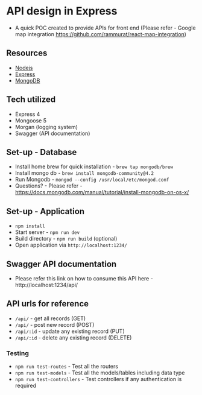 # API design in Express
* A quick POC created to provide APIs for front end (Please refer - Google map integration https://github.com/rammurat/react-map-integration)

## Resources
* [Nodejs](https://nodejs.org/en/)
* [Express](https://expressjs.com/)
* [MongoDB](https://www.mongodb.com/)

## Tech utilized
* Express 4
* Mongoose 5 
* Morgan (logging system)
* Swagger (API documentation)


## Set-up - Database
* Install home brew for quick installation - `brew tap mongodb/brew`
* Install mongo db - `brew install mongodb-community@4.2`
* Run Mongodb - `mongod --config /usr/local/etc/mongod.conf`
* Questions? - Please refer - https://docs.mongodb.com/manual/tutorial/install-mongodb-on-os-x/


## Set-up - Application
* `npm install`
* Start server - `npm run dev`
* Build directory - `npm run build` (optional)
* Open application via `http://localhost:1234/`

## Swagger API documentation
* Please refer this link on how to consume this API here - http://localhost:1234/api/

## API urls for reference
* `/api/` - get all records (GET)
* `/api/` - post new record (POST)
* `/api/:id` - update any existing record (PUT)
* `/api/:id` - delete any existing record (DELETE)

### Testing
* `npm run test-routes` - Test all the routers 
* `npm run test-models` - Test all the models/tables including data type
* `npm run test-controllers` - Test controllers if any authentication is required 

